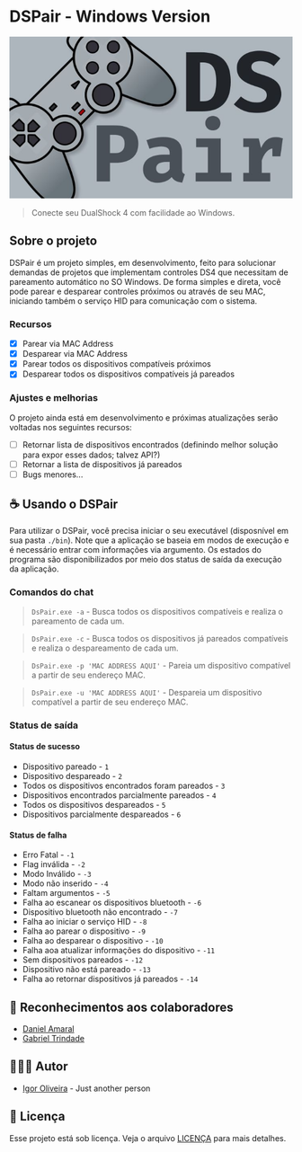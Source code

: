 ﻿# DSPair - Windows Version

<img src="./img/banner.jpg" alt="Banner DSPair">

> Conecte seu DualShock 4 com facilidade ao Windows.

## Sobre o projeto

DSPair é um projeto simples, em desenvolvimento, feito para solucionar demandas de projetos que implementam controles DS4 que necessitam de pareamento automático no SO Windows.
De forma simples e direta, você pode parear e desparear controles próximos ou através de seu MAC, iniciando também o serviço HID para comunicação com o sistema.

### Recursos

- [x] Parear via MAC Address
- [x] Desparear via MAC Address
- [x] Parear todos os dispositivos compatíveis próximos
- [x] Desparear todos os dispositivos compatíveis já pareados

### Ajustes e melhorias

O projeto ainda está em desenvolvimento e próximas atualizações serão voltadas nos seguintes recursos:

- [ ] Retornar lista de dispositivos encontrados (definindo melhor solução para expor esses dados; talvez API?)
- [ ] Retornar a lista de dispositivos já pareados
- [ ] Bugs menores...

## ☕ Usando o DSPair

Para utilizar o DSPair, você precisa iniciar o seu executável (disposnível em sua pasta `./bin`).
Note que a aplicação se baseia em modos de execução e é necessário entrar com informações via argumento.
Os estados do programa são disponibilizados por meio dos status de saída da execução da aplicação.

### Comandos do chat

> `DsPair.exe -a` - Busca todos os dispositivos compatíveis e realiza o pareamento de cada um.

> `DsPair.exe -c` - Busca todos os dispositivos já pareados compatíveis e realiza o despareamento de cada um.

> `DsPair.exe -p 'MAC ADDRESS AQUI'` - Pareia um dispositivo compatível a partir de seu endereço MAC.

> `DsPair.exe -u 'MAC ADDRESS AQUI'` - Despareia um dispositivo compatível a partir de seu endereço MAC.

### Status de saída

#### Status de sucesso

- Dispositivo pareado - `1`
- Dispositivo despareado - `2`
- Todos os dispositivos encontrados foram pareados - `3`
- Dispositivos encontrados parcialmente pareados - `4`
- Todos os dispositivos despareados - `5`
- Dispositivos parcialmente despareados - `6`

#### Status de falha

- Erro Fatal - `-1`
- Flag inválida - `-2`
- Modo Inválido - `-3`
- Modo não inserido - `-4`
- Faltam argumentos - `-5`
- Falha ao escanear os dispositivos bluetooth - `-6`
- Dispositivo bluetooth não encontrado - `-7`
- Falha ao iniciar o serviço HID - `-8`
- Falha ao parear o dispositivo - `-9`
- Falha ao desparear o dispositivo - `-10`
- Falha aoa atualizar informações do dispositivo - `-11`
- Sem dispositivos pareados - `-12`
- Dispositivo não está pareado - `-13`
- Falha ao retornar dispositivos já pareados - `-14`

## 🤝 Reconhecimentos aos colaboradores

* [Daniel Amaral](https://github.com/danamaral92)
* [Gabriel Trindade](https://github.com/GabrielTrindade31)

## 🙋🏾‍♂️ Autor

* [Igor Oliveira](https://github.com/reedbluue) - Just another person

## 📝 Licença

Esse projeto está sob licença. Veja o arquivo [LICENÇA](./LICENSE) para mais detalhes.